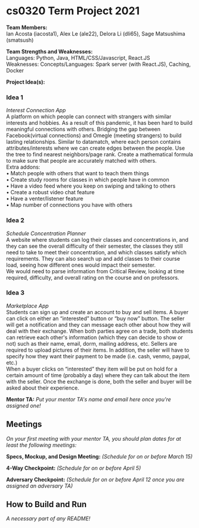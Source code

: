 # cs0320 Term Project 2021

**Team Members:**<br/>
Ian Acosta (iacosta1), Alex Le (ale22), Delora Li (dli65), Sage Matsushima (smatsush)

**Team Strengths and Weaknesses:** <br/>
Languages: Python, Java, HTML/CSS/Javascript, React.JS <br/>
Weaknesses: Concepts/Languages: Spark server (with React.JS), Caching, Docker


**Project Idea(s):** 
### Idea 1
_Interest Connection App_ <br/>
A platform on which people can connect with strangers with similar interests and hobbies. 
As a result of this pandemic, it has been hard to build meaningful connections with others. 
Bridging the gap between Facebook(virtual connections) and Omegle (meeting strangers) to 
build lasting relationships. Similar to datamatch, where each person contains attributes/interests 
where we can create edges between the people. Use the tree to find nearest neighbors/page rank. 
Create a mathematical formula to make sure that people are accurately matched with others. <br/>
Extra addons:<br/>
• Match people with others that want to teach them things<br/>
• Create study rooms for classes in which people have in common<br/>
• Have a video feed where you keep on swiping and talking to others<br/>
• Create a robust video chat feature<br/>
• Have a venter/listener feature<br/>
• Map number of connections you have with others<br/>

### Idea 2 <br/>
_Schedule Concentration Planner_ <br/>
A website where students can log their classes and concentrations in, and they can see the 
overall difficulty of their semester, the classes they still need to take to meet their 
concentration, and which classes satisfy which requirements. They can also search up and add 
classes to their course load, seeing how different ones would impact their semester.
<br/>
We would need to parse information from Critical Review, looking at time required, difficulty, 
and overall rating on the course and on professors.

### Idea 3
_Marketplace App_ <br/>
Students can sign up and create an account to buy and sell items. A buyer can click on either
an “interested” button or “buy now” button. The seller will get a notification and they can 
message each other about how they will deal with their exchange. When both parties agree on a 
trade, both students can retrieve each other's information (which they can decide to show or not)
such as their name, email, dorm, mailing address, etc. Sellers are required to upload pictures 
of their items. In addition, the seller will have to specify how they want their payment to 
be made (i.e. cash, venmo, paypal, etc.) <br/>
When a buyer clicks on “interested” they item will be put on hold for a certain amount of 
time (probably a day) where they can talk about the item with the seller. Once the exchange 
is done, both the seller and buyer will be asked about their experience.

**Mentor TA:** _Put your mentor TA's name and email here once you're assigned one!_

## Meetings
_On your first meeting with your mentor TA, you should plan dates for at least the following meetings:_

**Specs, Mockup, and Design Meeting:** _(Schedule for on or before March 15)_

**4-Way Checkpoint:** _(Schedule for on or before April 5)_

**Adversary Checkpoint:** _(Schedule for on or before April 12 once you are assigned an adversary TA)_

## How to Build and Run
_A necessary part of any README!_
